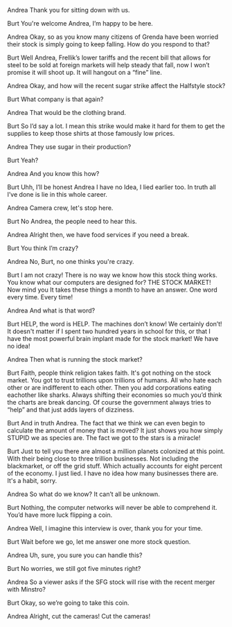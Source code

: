 Andrea
Thank you for sitting down with us.

Burt
You're welcome Andrea, I’m happy to be here.

Andrea
Okay, so as you know many citizens of Grenda have been worried their stock is simply going to keep falling. How do you respond to that?

Burt
Well Andrea, Frellik’s lower tariffs and the recent bill that allows for steel to be sold at foreign markets will help steady that fall, now I won’t promise it will shoot up. It will hangout on a “fine” line.

Andrea
Okay, and how will the recent sugar strike affect the Halfstyle stock? 

Burt
What company is that again?

Andrea
That would be the clothing brand.

Burt
So I’d say a lot. I mean this strike would make it hard for them to get the supplies to keep those shirts at those famously low prices.

Andrea
They use sugar in their production?

Burt
Yeah?

Andrea
And you know this how?

Burt
Uhh, I’ll be honest Andrea I have no Idea, I lied earlier too. In truth all I’ve done is lie in this whole career.

Andrea
Camera crew, let's stop here.

Burt
No Andrea, the people need to hear this.

Andrea
Alright then, we have food services if you need a break. 

Burt
You think I’m crazy?

Andrea
No, Burt, no one thinks you're crazy.

Burt 
I am not crazy! There is no way we know how this stock thing works. You know what our computers are designed for? THE STOCK MARKET! Now mind you It takes these things a month to have an answer. One word every time. Every time!

Andrea
And what is that word? 

Burt
HELP, the word is HELP. The machines don’t know! We certainly don’t! It doesn't matter if I spent two hundred years in school for this, or that I have the most powerful brain implant made for the stock market! We have no idea!

Andrea
Then what is running the stock market?

Burt
Faith, people think religion takes faith. It's got nothing on the stock market. You got to trust trillions upon trillions of humans. All who hate each other or are indifferent to each other. Then you add corporations eating eachother like sharks. Always shifting their economies so much you’d think the charts are break dancing. Of course the government always tries to “help” and that just adds layers of dizziness. 

Burt
And in truth Andrea. The fact that we think we can even begin to calculate the amount of money that is moved? It just shows you how simply STUPID we as species are. The fact we got to the stars is a miracle! 

Burt
Just to tell you there are almost a million planets colonized at this point. With their being close to three trillion businesses. Not including the blackmarket, or off the grid stuff. Which actually accounts for eight percent of the economy. I just lied. I have no idea how many businesses there are. It's a habit, sorry. 

Andrea
So what do we know? It can’t all be unknown.

Burt 
Nothing, the computer networks will never be able to comprehend it. You’d have more luck flipping a coin.

Andrea
Well, I imagine this interview is over, thank you for your time.

Burt
Wait before we go, let me answer one more stock question. 

Andrea
Uh, sure, you sure you can handle this? 

Burt
No worries, we still got five minutes right?

Andrea
So a viewer asks if the SFG stock will rise with the recent merger with Minstro?

Burt
Okay, so we’re going to take this coin.

Andrea
Alright, cut the cameras! Cut the cameras!